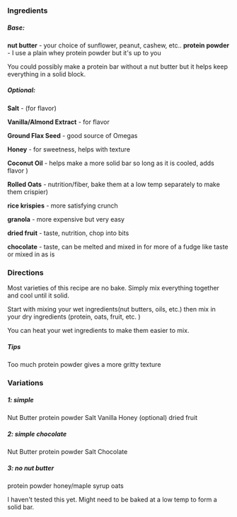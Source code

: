 
### Ingredients

##### Base:
**nut butter** - your choice of sunflower, peanut, cashew, etc..
**protein powder** - I use a plain whey protein powder but it's up to you

You could possibly make a protein bar without a nut butter but it helps keep everything in a solid block.
##### Optional:

**Salt** - (for flavor)

**Vanilla/Almond Extract** - for flavor

**Ground Flax Seed** - good source of Omegas

**Honey** -  for sweetness, helps with texture 

**Coconut Oil** - helps make a more solid bar so long as it is cooled, adds flavor )

**Rolled Oats**  - nutrition/fiber, bake them at a low temp separately to make them crispier)

**rice krispies** - more satisfying crunch 

**granola** - more expensive but very easy

**dried fruit** - taste, nutrition, chop into bits

**chocolate** - taste, can be melted and mixed in for more of a fudge like taste or mixed in as is

### Directions
Most varieties of this recipe are no bake.
Simply mix everything together and cool until it solid.

Start with mixing your wet ingredients(nut butters, oils, etc.) then mix in your dry ingredients (protein, oats, fruit, etc. )

You can heat your wet ingredients to make them easier to mix.

##### Tips
Too much protein powder gives a more gritty texture


### Variations

##### 1: simple
Nut Butter 
protein powder
Salt
Vanilla
Honey
(optional) dried fruit
##### 2: simple chocolate
Nut Butter 
protein powder
Salt
Chocolate
##### 3: no nut butter 
protein powder
honey/maple syrup
oats

I haven't tested this yet.
Might need to be baked at a low temp to form a solid bar.




